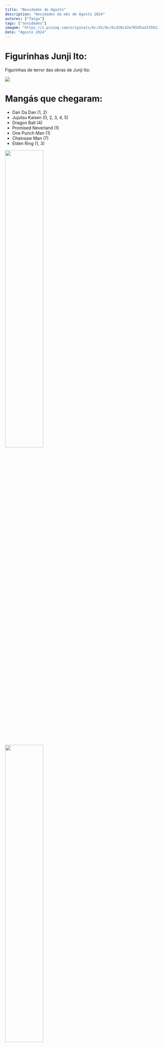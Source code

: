 ```yaml
---
title: "Novidades de Agosto"
description: "Novidades do mês de Agosto 2024"
autores: ["Taiga"]
tags: ["novidades"]
imagem: "https://i.pinimg.com/originals/6c/d2/0c/6cd20c42e705d5ad335012867623aa76.jpg"
date: "Agosto 2024"
---
```


# Figurinhas Junji Ito:

Figurinhas de terror das obras de Junji Ito:

<img src="/images/blog/agosto2024-3.webp" />

# Mangás que chegaram:

- Dan Da Dan (1, 2)
- Jujutsu Kaisen (0, 2, 3, 4, 5)
- Dragon Ball (4)
- Promised Neverland (1)
- One Punch Man (1)
- Chainsaw Man (7)
- Elden Ring (1, 3)

<div class="figureGrid">
    <img src="/images/blog/agosto2024-1.webp" width="50%" />
    <img src="/images/blog/agosto2024-2.webp" width="50%" />
</div>
